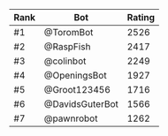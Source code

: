 Rank|Bot|Rating
---|---|---
#1|@ToromBot|2526
#2|@RaspFish|2417
#3|@colinbot|2249
#4|@OpeningsBot|1927
#5|@Groot123456|1716
#6|@DavidsGuterBot|1566
#7|@pawnrobot|1262

